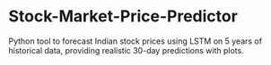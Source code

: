 # Stock-Market-Price-Predictor
Python tool to forecast Indian stock prices using LSTM on 5 years of historical data, providing realistic 30-day predictions with plots.
